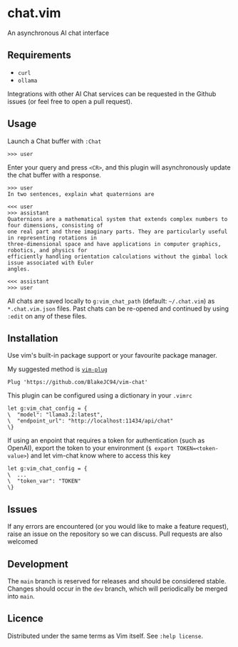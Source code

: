 # chat.vim
An asynchronous AI chat interface

## Requirements
- `curl`
- `ollama`

Integrations with other AI Chat services can be requested in the Github issues (or feel free to
open a pull request).

## Usage

Launch a Chat buffer with `:Chat`
```
>>> user

```

Enter your query and press `<CR>`, and this plugin will asynchronously update the chat buffer with
a response.

```
>>> user
In two sentences, explain what quaternions are

<<< user
>>> assistant
Quaternions are a mathematical system that extends complex numbers to four dimensions, consisting of
one real part and three imaginary parts. They are particularly useful in representing rotations in
three-dimensional space and have applications in computer graphics, robotics, and physics for
efficiently handling orientation calculations without the gimbal lock issue associated with Euler
angles.

<<< assistant
>>> user

```

All chats are saved locally to `g:vim_chat_path` (default: `~/.chat.vim`) as `*.chat.vim.json`
files. Past chats can be re-opened and continued by using `:edit` on any of these files.


## Installation
Use vim's built-in package support or your favourite package manager.

My suggested method is [`vim-plug`](https://github.com/junegunn/vim-plug)
```
Plug 'https://github.com/BlakeJC94/vim-chat'
```

This plugin can be configured using a dictionary in your `.vimrc`
```
let g:vim_chat_config = {
\  "model": "llama3.2:latest",
\  "endpoint_url": "http://localhost:11434/api/chat"
\}
```

If using an enpoint that requires a token for authentication (such as OpenAI), export the token to
your environment (`$ export TOKEN=<token-value>`) and let vim-chat know where to access this key
```
let g:vim_chat_config = {
\  ...
\  "token_var": "TOKEN"
\}
```

## Issues
If any errors are encountered (or you would like to make a feature request), raise an issue on the
repository so we can discuss. Pull requests are also welcomed

## Development
The `main` branch is reserved for releases and should be considered stable. Changes should occur in
the `dev` branch, which will periodically be merged into `main`.

## Licence
Distributed under the same terms as Vim itself. See `:help license`.
